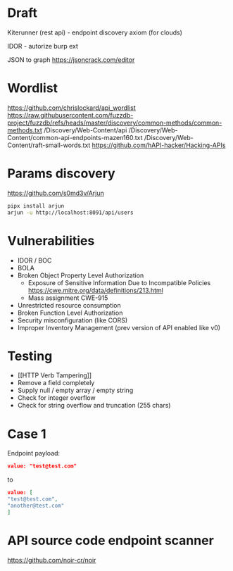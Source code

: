 # Draft
Kiterunner (rest api) - endpoint discovery
axiom (for clouds)

IDOR - autorize burp ext

JSON to graph
https://jsoncrack.com/editor

# Wordlist
https://github.com/chrislockard/api_wordlist
https://raw.githubusercontent.com/fuzzdb-project/fuzzdb/refs/heads/master/discovery/common-methods/common-methods.txt
/Discovery/Web-Content/api
/Discovery/Web-Content/common-api-endpoints-mazen160.txt
/Discovery/Web-Content/raft-small-words.txt
https://github.com/hAPI-hacker/Hacking-APIs
# Params discovery
https://github.com/s0md3v/Arjun
```bash
pipx install arjun
arjun -u http://localhost:8091/api/users
```
# Vulnerabilities
* IDOR / BOC
* BOLA
* Broken Object Property Level Authorization
	* Exposure of Sensitive Information Due to Incompatible Policies https://cwe.mitre.org/data/definitions/213.html
	* Mass assignment  CWE-915
* Unrestricted resource consumption
* Broken Function Level Authorization
* Security misconfiguration (like CORS)
* Improper Inventory Management (prev version of API enabled like v0)

# Testing
* [[HTTP Verb Tampering]]
* Remove a field completely
* Supply null / empty array / empty string
* Check for integer overflow
* Check for string overflow and truncation (255 chars)

# Case 1
Endpoint payload: 
```json
value: "test@test.com"
```
to
```json
value: [
"test@test.com",
"another@test.com"
]
```
# API source code endpoint scanner
https://github.com/noir-cr/noir